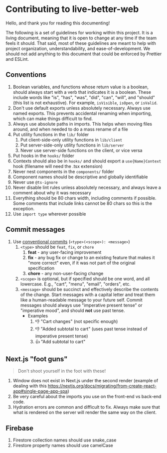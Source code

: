 # Contributing to live-better-web

Hello, and thank you for reading this documenting!

The following is a set of guidelines for working within this project. It is a living document, meaning that it is open to change at any time if the team feels it should. That said, most of these guidelines are meant to help with project organization, understandability, and ease-of-development. We should not add anything to this document that could be enforced by Prettier and ESLint.

## Conventions

1. Boolean variables, and functions whose return value is a boolean, should always start with a verb that indicates it is a boolean. These include words like "is", "has", "was", "did", "can", "will", and "should" (this list is not exhaustive). For example, `isVisible`, `isOpen`, or `isValid`.
1. Don't use default exports unless absolutely necessary. Always use named exports. This prevents accidental renaming when importing, which can make things difficult to find.
1. Always use absolute paths in imports. This helps when moving files around, and when needed to do a mass rename of a file
1. Put utility functions in the `lib/` folder
   1. Put client-side-only utility functions in `lib/client`
   1. Put server-side-only utility functions in `lib/server`
   1. Never use server-side functions on the client, or vice versa
1. Put hooks in the `hooks/` folder
1. Contexts should also be in `hooks/` and should export a `use{Name}Context` hook (filename will need the .tsx extension)
1. Never nest components in the `components/` folder
1. Component names should be descriptive and globally identifiable
1. Never use `@ts-ignore`
1. Never disable lint rules unless absolutely necessary, and always leave a comment about why it was necessary
1. Everything should be 80 chars width, including comments if possible. Some comments that include links cannot be 80 chars so this is the exception.
1. Use `import type` wherever possible

## Commit messages

1. Use [conventional commits](https://www.conventionalcommits.org/en/v1.0.0/) (`<type>(<scope>): <message>`)
   1. `<type>` should be `feat`, `fix`, or `chore`
      1. **feat** - any user-facing improvement
      1. **fix** - any bug fix or change to an existing feature that makes it "more correct" even, if it was not part of the original specification
      1. **chore** - any non-user-facing change
   1. `<scope>` is optional, but if specified should be one word, and all lowercase. E.g., "cart", "menu", "email", "orders", etc.
   1. `<message>` should be succinct and effectively describe the contents of the change. Start messages with a capital letter and treat them like a human-readable message to your future self. Commit messages should always use "imperative present tense" or "imperative mood", and should **not** use past tense.
      - Examples
        1. 👎 "Cart changes" (not specific enough)
        1. 👎 "Added subtotal to cart" (uses past tense instead of imperative present tense)
        1. 👍 "Add subtotal to cart"

## Next.js "foot guns"

> Don't shoot yourself in the foot with these!

1. Window does not exist in Next.js under the second render (example of dealing with this https://nextjs.org/docs/migrating/from-create-react-app#single-page-app-spa)
1. Be very careful about the imports you use on the front-end vs back-end code.
1. Hydration errors are common and difficult to fix. Always make sure that what is rendered on the server will render the same way on the client.

## Firebase

1. Firestore collection names should use snake_case
1. Firestore property names should use camelCase
